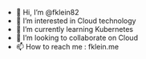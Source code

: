 - 👋 Hi, I’m @fklein82
- 👀 I’m interested in Cloud technology
- 🌱 I’m currently learning Kubernetes
- 💞️ I’m looking to collaborate on Cloud
- 📫 How to reach me : fklein.me

<!---
fklein82/fklein82 is a ✨ special ✨ repository because its `README.md` (this file) appears on your GitHub profile.
You can click the Preview link to take a look at your changes.
--->
